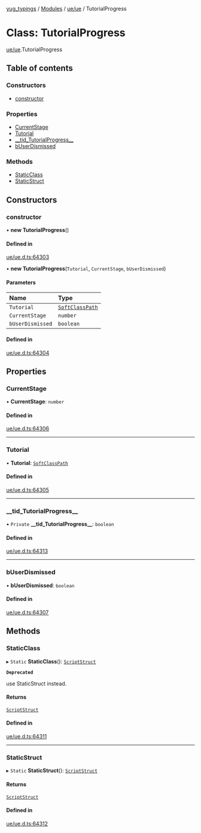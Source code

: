 [yug_typings](../README.md) / [Modules](../modules.md) / [ue/ue](../modules/ue_ue.md) / TutorialProgress

# Class: TutorialProgress

[ue/ue](../modules/ue_ue.md).TutorialProgress

## Table of contents

### Constructors

- [constructor](ue_ue.TutorialProgress.md#constructor)

### Properties

- [CurrentStage](ue_ue.TutorialProgress.md#currentstage)
- [Tutorial](ue_ue.TutorialProgress.md#tutorial)
- [\_\_tid\_TutorialProgress\_\_](ue_ue.TutorialProgress.md#__tid_tutorialprogress__)
- [bUserDismissed](ue_ue.TutorialProgress.md#buserdismissed)

### Methods

- [StaticClass](ue_ue.TutorialProgress.md#staticclass)
- [StaticStruct](ue_ue.TutorialProgress.md#staticstruct)

## Constructors

### constructor

• **new TutorialProgress**()

#### Defined in

[ue/ue.d.ts:64303](https://github.com/YugMetaverse/yug_typings/blob/b7d9b19/ue/ue.d.ts#L64303)

• **new TutorialProgress**(`Tutorial`, `CurrentStage`, `bUserDismissed`)

#### Parameters

| Name | Type |
| :------ | :------ |
| `Tutorial` | [`SoftClassPath`](ue_ue.SoftClassPath.md) |
| `CurrentStage` | `number` |
| `bUserDismissed` | `boolean` |

#### Defined in

[ue/ue.d.ts:64304](https://github.com/YugMetaverse/yug_typings/blob/b7d9b19/ue/ue.d.ts#L64304)

## Properties

### CurrentStage

• **CurrentStage**: `number`

#### Defined in

[ue/ue.d.ts:64306](https://github.com/YugMetaverse/yug_typings/blob/b7d9b19/ue/ue.d.ts#L64306)

___

### Tutorial

• **Tutorial**: [`SoftClassPath`](ue_ue.SoftClassPath.md)

#### Defined in

[ue/ue.d.ts:64305](https://github.com/YugMetaverse/yug_typings/blob/b7d9b19/ue/ue.d.ts#L64305)

___

### \_\_tid\_TutorialProgress\_\_

• `Private` **\_\_tid\_TutorialProgress\_\_**: `boolean`

#### Defined in

[ue/ue.d.ts:64313](https://github.com/YugMetaverse/yug_typings/blob/b7d9b19/ue/ue.d.ts#L64313)

___

### bUserDismissed

• **bUserDismissed**: `boolean`

#### Defined in

[ue/ue.d.ts:64307](https://github.com/YugMetaverse/yug_typings/blob/b7d9b19/ue/ue.d.ts#L64307)

## Methods

### StaticClass

▸ `Static` **StaticClass**(): [`ScriptStruct`](ue_ue.ScriptStruct.md)

**`Deprecated`**

use StaticStruct instead.

#### Returns

[`ScriptStruct`](ue_ue.ScriptStruct.md)

#### Defined in

[ue/ue.d.ts:64311](https://github.com/YugMetaverse/yug_typings/blob/b7d9b19/ue/ue.d.ts#L64311)

___

### StaticStruct

▸ `Static` **StaticStruct**(): [`ScriptStruct`](ue_ue.ScriptStruct.md)

#### Returns

[`ScriptStruct`](ue_ue.ScriptStruct.md)

#### Defined in

[ue/ue.d.ts:64312](https://github.com/YugMetaverse/yug_typings/blob/b7d9b19/ue/ue.d.ts#L64312)
